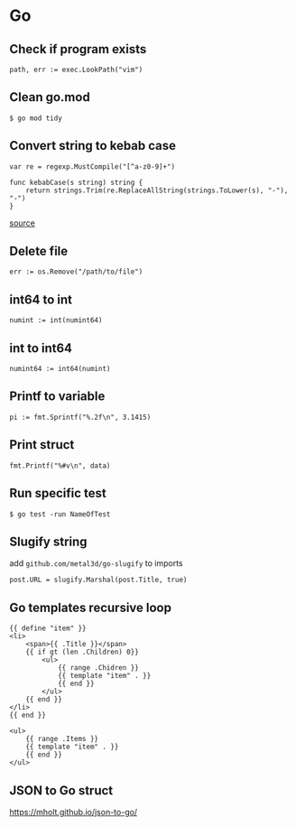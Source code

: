 # Go

## Check if program exists

	path, err := exec.LookPath("vim")

## Clean go.mod

	$ go mod tidy

## Convert string to kebab case

	var re = regexp.MustCompile("[^a-z0-9]+")

	func kebabCase(s string) string {
		return strings.Trim(re.ReplaceAllString(strings.ToLower(s), "-"), "-")
	}

[source](https://www.reddit.com/r/golang/comments/3a5asx/slugify_a_very_simple_and_small_library_to_create/cs9m2lu/)

## Delete file

	err := os.Remove("/path/to/file")

## int64 to int

	numint := int(numint64)

## int to int64

	numint64 := int64(numint)

## Printf to variable

	pi := fmt.Sprintf("%.2f\n", 3.1415)

## Print struct

	fmt.Printf("%#v\n", data)

## Run specific test

	$ go test -run NameOfTest

## Slugify string

add `github.com/metal3d/go-slugify` to imports

	post.URL = slugify.Marshal(post.Title, true)

## Go templates recursive loop

	{{ define "item" }}
	<li>
		<span>{{ .Title }}</span>
		{{ if gt (len .Children) 0}}
			<ul>
				{{ range .Chidren }}
				{{ template "item" . }}
				{{ end }}
			</ul>
		{{ end }}
	</li>
	{{ end }}

	<ul>
		{{ range .Items }}
		{{ template "item" . }}
		{{ end }}
	</ul>

## JSON to Go struct

<https://mholt.github.io/json-to-go/>